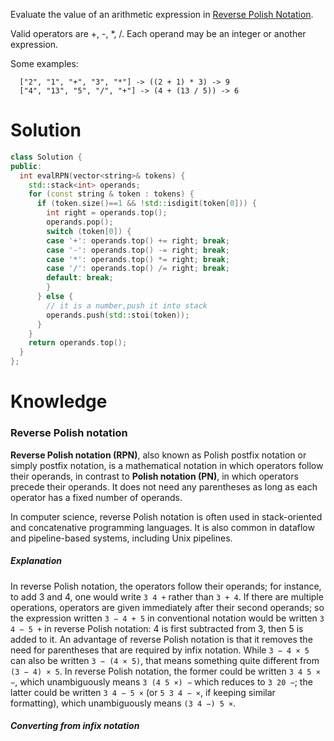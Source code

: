 
Evaluate the value of an arithmetic expression in [Reverse Polish Notation](https://en.wikipedia.org/wiki/Reverse_Polish_notation).

Valid operators are +, -, *, /. Each operand may be an integer or another expression.

Some examples:

```
  ["2", "1", "+", "3", "*"] -> ((2 + 1) * 3) -> 9
  ["4", "13", "5", "/", "+"] -> (4 + (13 / 5)) -> 6
```

# Solution


```cpp
class Solution {
public:
  int evalRPN(vector<string>& tokens) {
    std::stack<int> operands;
    for (const string & token : tokens) {
      if (token.size()==1 && !std::isdigit(token[0])) {
        int right = operands.top();
        operands.pop();
        switch (token[0]) {
        case '+': operands.top() += right; break;
        case '-': operands.top() -= right; break;
        case '*': operands.top() *= right; break;
        case '/': operands.top() /= right; break;
        default: break;
        }
      } else {
        // it is a number,push it into stack
        operands.push(std::stoi(token));
      }
    }
    return operands.top();
  }
};
```

# Knowledge

### Reverse Polish notation

__Reverse Polish notation (RPN)__, also known as Polish postfix notation or simply postfix notation, is a mathematical notation in which operators follow their operands, in contrast to __Polish notation (PN)__, in which operators precede their operands. It does not need any parentheses as long as each operator has a fixed number of operands. 

In computer science, reverse Polish notation is often used in stack-oriented and concatenative programming languages. It is also common in dataflow and pipeline-based systems, including Unix pipelines.
                                                                            
##### Explanation
                                                                            
In reverse Polish notation, the operators follow their operands; for instance, to add 3 and 4, one would write ```3 4 +``` rather than ```3 + 4```. If there are multiple operations, operators are given immediately after their second operands; so the expression written ```3 − 4 + 5``` in conventional notation would be written ```3 4 − 5 +``` in reverse Polish notation: 4 is first subtracted from 3, then 5 is added to it. An advantage of reverse Polish notation is that it removes the need for parentheses that are required by infix notation. While ```3 − 4 × 5``` can also be written ```3 − (4 × 5)```, that means something quite different from ```(3 − 4) × 5```. In reverse Polish notation, the former could be written ```3 4 5 × −```, which unambiguously means ```3 (4 5 ×) −``` which reduces to ```3 20 −```; the latter could be written ```3 4 − 5 ×``` (or ```5 3 4 − ×```, if keeping similar formatting), which unambiguously means ```(3 4 −) 5 ×```.
                                                                            
##### Converting from infix notation
                                                                            
                                                                            
